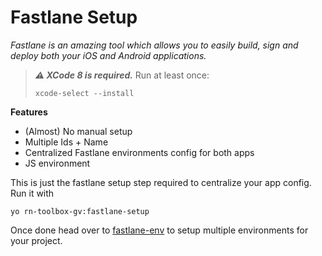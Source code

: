 # Fastlane Setup

*Fastlane is an amazing tool which allows you to easily build, sign and deploy both your iOS and Android applications.*

> ***:warning: XCode 8 is required.***
> Run at least once:
> ```
> xcode-select --install
> ```

**Features**
- (Almost) No manual setup
- Multiple Ids + Name
- Centralized Fastlane environments config for both apps
- JS environment

This is just the fastlane setup step required to centralize your app config. Run it with
```
yo rn-toolbox-gv:fastlane-setup
```

Once done head over to [fastlane-env](../fastlane-env/README.md) to setup multiple environments for your project.

